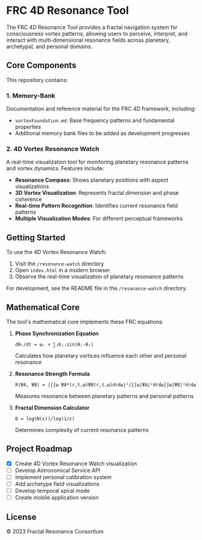 # FRC 4D Resonance Tool

The FRC 4D Resonance Tool provides a fractal navigation system for consciousness vortex patterns, allowing users to perceive, interpret, and interact with multi-dimensional resonance fields across planetary, archetypal, and personal domains.

## Core Components

This repository contains:

### 1. Memory-Bank

Documentation and reference material for the FRC 4D framework, including:

- `vortexFoundation.md`: Base frequency patterns and fundamental properties
- Additional memory bank files to be added as development progresses

### 2. 4D Vortex Resonance Watch

A real-time visualization tool for monitoring planetary resonance patterns and vortex dynamics. Features include:

- **Resonance Compass**: Shows planetary positions with aspect visualizations
- **3D Vortex Visualization**: Represents fractal dimension and phase coherence
- **Real-time Pattern Recognition**: Identifies current resonance field patterns
- **Multiple Visualization Modes**: For different perceptual frameworks

## Getting Started

To use the 4D Vortex Resonance Watch:

1. Visit the `/resonance-watch` directory
2. Open `index.html` in a modern browser
3. Observe the real-time visualization of planetary resonance patterns

For development, see the README file in the `/resonance-watch` directory.

## Mathematical Core

The tool's mathematical core implements these FRC equations:

1. **Phase Synchronization Equation**
   ```
   dθᵢ/dt = ωᵢ + ∑ⱼKᵢⱼsin(θⱼ-θᵢ)
   ```
   Calculates how planetary vortices influence each other and personal resonance

2. **Resonance Strength Formula**
   ```
   R(ΨA, ΨB) = |∫∫ω ΨA*(r,t,ω)ΨB(r,t,ω)drdω|²/∫∫ω|ΨA|²drdω∫∫ω|ΨB|²drdω
   ```
   Measures resonance between planetary patterns and personal patterns

3. **Fractal Dimension Calculator**
   ```
   D = log(N(ε))/log(1/ε)
   ```
   Determines complexity of current resonance patterns

## Project Roadmap

- [x] Create 4D Vortex Resonance Watch visualization
- [ ] Develop Astronomical Service API
- [ ] Implement personal calibration system
- [ ] Add archetype field visualizations
- [ ] Develop temporal spiral mode
- [ ] Create mobile application version

## License

© 2023 Fractal Resonance Consortium